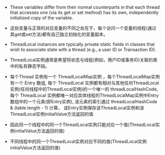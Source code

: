 

- These variables differ from their normal counterparts in that each thread that accesses one (via its get or set method) has its own,  independently initialized copy of the variable. 
- 这些变量与正常的对应变量的不同之处在于，每个访问一个变量的线程(通过其get或set方法)都有自己独立初始化的变量副本。

- ThreadLocal instances are typically private static fields in classes that wish to associate state with a thread (e.g., a user ID or Transaction ID).
- ThreadLocal实例通常是希望将状态与线程(例如，用户ID或事务ID)关联的类中的私有静态字段。


- 每个Thread 实例有一个 ThreadLocalMap实例 ，每个ThreadLocalMap实例 有一个 Entry 数组, 每个 ThreadLocal 实例都有相对与其他任何ThreadLocal实例(任何线程中的ThreadLocal实例)的一个唯一的 threadLocalHashCode, 每个 ThreadLocal 实例都唯一对应具体线程的ThreadLocalMap实例中Entry 数组中的一个元素(即Entry实例), 该元素的索引通过 threadLocalHashCode & (table.length - 1) 计算， 该Entry实例保存该ThreadLocal实例和该ThreadLocal实例initialValue方法返回的值
- 因此同一个线程中的同一个ThreadLocal实例只能对应一个值(ThreadLocal实例initialValue方法返回的值)
- 不同线程中的同一个ThreadLocal实例对应不同的值(ThreadLocal实例initialValue方法返回的值)